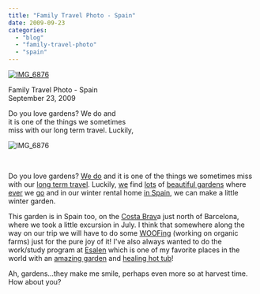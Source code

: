 ```yaml
---
title: "Family Travel Photo - Spain"
date: 2009-09-23
categories: 
  - "blog"
  - "family-travel-photo"
  - "spain"
---
```


[![IMG_6876](https://pub-ac94b3f306b24c0dba4238943c97f2e1.r2.dev/6a00e5502a950788330120a5919b80970b.jpg)](https://pub-ac94b3f306b24c0dba4238943c97f2e1.r2.dev/2025/09/6a00e5502a950788330120a5919b80970b-300x225.jpg)

Family Travel Photo - Spain  
September 23, 2009

Do you love gardens? We do and  
it is one of the things we sometimes  
miss with our long term travel. Luckily,

<!--more-->

![IMG_6876](https://pub-ac94b3f306b24c0dba4238943c97f2e1.r2.dev/6a00e5502a950788330120a5e82bc1970c.jpg)

 

Do you love gardens? [We do](https://pub-ac94b3f306b24c0dba4238943c97f2e1.r2.dev/2006/08/timing-is-eve-1.html) and it is one of the things we sometimes miss with our [long term travel](http://www.youtube.com/watch?v=L1AspeNfcGE). Luckily, [we](https://pub-ac94b3f306b24c0dba4238943c97f2e1.r2.dev/2007/03/la-alhambra.html) find [lots](https://pub-ac94b3f306b24c0dba4238943c97f2e1.r2.dev/soultravelers3/2008/02/boboli-gardens.html) of [beautiful gardens](https://pub-ac94b3f306b24c0dba4238943c97f2e1.r2.dev/2009/09/family-travel-photo-norway-oslo-vigeland-sculpture-park-mother-child.html#more) where [ever](https://pub-ac94b3f306b24c0dba4238943c97f2e1.r2.dev/2007/07/cappadocia-cave.html#more) we [go](https://pub-ac94b3f306b24c0dba4238943c97f2e1.r2.dev/2009/05/family-travel-photo-germany-romantic-road.html#more) and in our winter rental home [in Spain](http://en.wikipedia.org/wiki/Andalusia), we can make a little winter garden.

This garden is in Spain too, on the [Costa Brav](https://pub-ac94b3f306b24c0dba4238943c97f2e1.r2.dev/2009/07/top-10-costa-brava-secret-gems-spain.html)a just north of Barcelona, where we took a little excursion in July. I think that somewhere along the way on our trip we will have to do some [WOOFing](http://www.wwoof.org/) (working on organic farms) just for the pure joy of it! I've also always wanted to do the work/study program at [Esalen](http://www.esalen.org/) which is one of my favorite places in the world with an [amazing garden](http://www.flickr.com/photos/surharper/sets/72157600216276875/) and [healing hot tub](http://www.esalen.org/place/hot_springs.html)!

Ah, gardens...they make me smile, perhaps even more so at harvest time. How about you?
